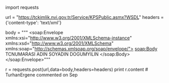 import requests

url = "https://tckimlik.nvi.gov.tr/Service/KPSPublic.asmx?WSDL"
headers = {'content-type': 'text/xml'}

body = """<?xml version="1.0" encoding="utf-8"?>
<soap:Envelope xmlns:xsi="http://www.w3.org/2001/XMLSchema-instance" xmlns:xsd="http://www.w3.org/2001/XMLSchema" xmlns:soap="http://schemas.xmlsoap.org/soap/envelope/">
  <soap:Body>
    <TCKimlikNoDogrula xmlns="http://tckimlik.nvi.gov.tr/WS">
      <TCKimlikNo>TCNUMARASI</TCKimlikNo>
      <Ad>ADIN</Ad>
      <Soyad>SOYADIN</Soyad>
      <DogumYili>DOGUMYILIN</DogumYili>
    </TCKimlikNoDogrula>
  </soap:Body>
</soap:Envelope>"""

r = requests.post(url,data=body,headers=headers)
print r.content # 
TurhanErgene commented on Sep
